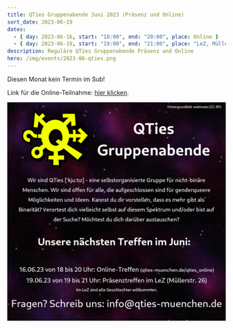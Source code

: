 ```yaml
---
title: QTies Gruppenabende Juni 2023 (Präsenz und Online)
sort_date: 2023-06-19
dates:
  - { day: 2023-06-16, start: "18:00", end: "20:00", place: Online }
  - { day: 2023-06-19, start: "19:00", end: "21:00", place: "LeZ, Müllerstraße 26" }
description: Reguläre QTies Gruppenabende Präsenz und Online
hero: /img/events/2023-06-qties.png
---
```


Diesen Monat kein Termin im Sub!

Link für die Online-Teilnahme: [hier klicken](/qties_online).

![](/img/events/2023-06-qties.png)
